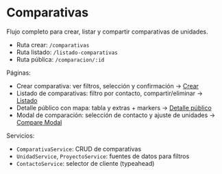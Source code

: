 # Comparativas

Flujo completo para crear, listar y compartir comparativas de unidades.

- Ruta crear: `/comparativas`
- Ruta listado: `/listado-comparativas`
- Ruta pública: `/comparacion/:id`

Páginas:
- Crear comparativa: ver filtros, selección y confirmación → [Crear](features/comparativas/create.md)
- Listado de comparativas: filtro por contacto, compartir/eliminar → [Listado](features/comparativas/list.md)
- Detalle público con mapa: tabla y extras + markers → [Detalle público](features/comparativas/detail.md)
- Modal de comparación: selección de contacto y ajuste de unidades → [Compare Modal](features/comparativas/modal.md)

Servicios:
- `ComparativaService`: CRUD de comparativas
- `UnidadService`, `ProyectoService`: fuentes de datos para filtros
- `ContactoService`: selector de cliente (typeahead)
